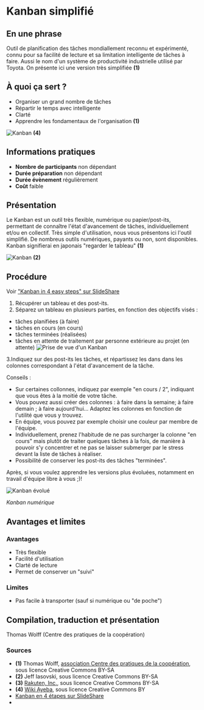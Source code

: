 # Kanban simplifié

## En une phrase
Outil de planification des tâches mondiallement reconnu et expérimenté, connu pour sa facilité de lecture et sa limitation intelligente de tâches à faire. Aussi le nom d'un système de productivité industrielle utilisé par Toyota. On présente ici une version très simplifiée **(1)**

## À quoi ça sert ?
* Organiser un grand nombre de tâches
* Répartir le temps avec intelligente
* Clarté 
* Apprendre les fondamentaux de l'organisation **(1)**

![Kanban](https://ayeba.wikispaces.com/file/view/initial_actionboard.png/251121282/300x223/initial_actionboard.png) **(4)**

## Informations pratiques

- **Nombre de participants** non dépendant
- **Durée préparation** non dépendant
- **Durée évènement** régulièrement
- **Coût** faible

## Présentation
Le Kanban est un outil très flexible, numérique ou papier/post-its, permettant de connaître l'état d'avancement de tâches, individuellement et/ou en collectif. Très simple d'utilisation, nous vous présentons ici l'outil simplifié. De nombreus outils numériques, payants ou non, sont disponibles. Kanban signifierai en japonais "regarder le tableau" **(1)**

![Kanban](http://rafaelhernamperez.files.wordpress.com/2012/11/kanbanboard.jpg) **(2)**

## Procédure
Voir ["Kanban in 4 easy steps" sur SlideShare](http://fr.slideshare.net/kanbantool/kanban-in-4-easy-steps) 

1. Récupérer un tableau et des post-its.
2. Séparez un tableau en plusieurs parties, en fonction des objectifs visés :
  - tâches planifiées (à faire)
  - tâches en cours (en cours)
  - tâches terminées (réalisées)
  - tâches en attente de traitement par personne extérieure au projet (en attente) 
![Prise de vue d'un Kanban](/contribution/kanban_photo.jpg)

3.Indiquez sur des post-its les tâches, et répartissez les dans dans les colonnes correspondant à l'état d'avancement de la tâche. 

Conseils : 
  - Sur certaines collonnes, indiquez par exemple "en cours / 2", indiquant que vous êtes à la moitié de votre tâche.
  - Vous pouvez aussi créer des colonnes : à faire dans la semaine; à faire demain ; à faire aujourd'hui... Adaptez les colonnes en fonction de l'utilité que vous y trouvez. 
  - En équipe, vous pouvez par exemple choisir une couleur par membre de l'équipe. 
  - Individuellement, prenez l'habitude de ne pas surcharger la colonne "en cours" mais plutôt de traiter quelques tâches à la fois, de manière à pouvoir s'y concentrer et ne pas se laisser submerger par le stress devant la liste de tâches à réaliser. 
  - Possibilité de conserver les post-its des tâches "terminées". 

Après, si vous voulez apprendre les versions plus évoluées, notamment en travail d'équipe libre à vous ;)!

![Kanban évolué](http://upload.wikimedia.org/wikipedia/commons/3/33/Lean_Kanban.jpg) 



*Kanban numérique*

## Avantages et limites

### Avantages
* Très flexible 
* Facilité d'utilisation 
* Clarté de lecture 
* Permet de conserver un "suivi" 

### Limites
* Pas facile à transporter (sauf si numérique ou "de poche")    

## Compilation, traduction et présentation
Thomas Wolff (Centre des pratiques de la coopération) 

### Sources
* **(1)** Thomas Wolff, [association Centre des pratiques de la coopération](http://cpcoop.fr), sous licence Creative Commons BY-SA
* **(2)** Jeff Iasovski, sous licence Creative Commons BY-SA
* **(3)** [Rakuten, Inc.](http://commons.wikimedia.org/wiki/File:Lean_Kanban.jpg), sous licence Creative Commons BY-SA
* **(4)** [Wiki Ayeba](https://ayeba.wikispaces.com/7+%C3%A9tapes+afin+de+construire+un+tableau+Kanban+pour+les+obstacles+de+l'%C3%A9quipe+Scrum), sous licence Creative Commons BY
* [Kanban en 4 étapes sur SlideShare](http://fr.slideshare.net/kanbantool/kanban-in-4-easy-steps)
* 
